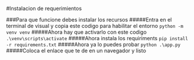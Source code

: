 #Instalacion de requerimientos

###Para que funcione debes instalar los recursos
#####Entra en el terminal de visual y copia este codigo para habilitar el entorno
`python -m venv venv`
#####Ahora hay que activarlo con este codigo 
`.\venv\scripts\activate`
#####Ahora instala los requiriments
`pip install -r requirements.txt`
#####Ahora ya lo puedes probar
`python .\app.py`
#####Coloca el enlace que te de en un navegador y listo
